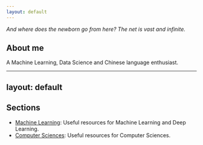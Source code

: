 ```yaml
---
layout: default
---
```


_And where does the newborn go from here? The net is vast and infinite._

## About me

A Machine Learning, Data Science and Chinese language enthusiast.

---
layout: default
---

## Sections

* [Machine Learning](./ml.html): Useful resources for Machine Learning and Deep Learning.
* [Computer Sciences](./cs.html): Useful resources for Computer Sciences.
